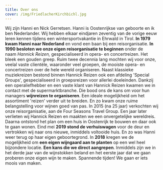 ```yaml
---
title: Over ons
cover: /img/FriedlacherKirchbichl.jpg
---
```


Wij zijn Hanni en Nick Gerretsen. Hanni is Oostenrijkse van geboorte en ik ben Nederlander. Wij hebben elkaar eindjaren zeventig van de vorige eeuw leren kennen tijdens een wintersportvakantie in Ehrwald in Tirol. **In 1979 kwam Hanni naar Nederland** en vond een baan bij een reisorganisatie. **In 1990 besloten we onze eigen reisorganisatie te beginnen** onder de naam *Hannick Reizen,* gespecialiseerd in opera- en concertreizen. Het bleek een gouden greep. Ruim twee decennia lang mochten wij voor onze, veelal vaste clientèle, waaronder veel groepen, de mooiste opera- en concertreizen over de hele wereld organiseren. Naast klassieke muziekreizen bestond binnen Hannick Reizen ook een afdeling 'Special Groups', gespecialiseerd in groepsreizen voor allerlei doeleinden. Dankzij een operaliefhebber en een vaste klant van Hannick Reizen kwamen we in contact met de supermarktbranche. Die bood ons de kans om voor hun managers **wijnreizen te organiseren**. Een ideale mogelijkheid om het assortiment 'reizen' verder uit te breiden. En zo kwam onze ruime belangstelling voor wijnen goed van pas. In 2015 (na 25 jaar) verkochten wij onze reisorganisatie, aan de Four Seasons Travel Group. Een jaar later verlieten wij Hannick Reizen en maakten we een onvergetelijke wereldreis. Daarna ontstond het plan om een huis in Oostenrijk te bouwen en daar ook te gaan wonen. Eind mei **2019 stond de verhuiswagen** voor de deur en vertrokken wij naar ons nieuwe, inmiddels voltooide huis. En zo was Hanni weer terug op haar eigen geboortegrond. In **2018** kregen we de mogelijkheid om **een eigen wijngaard aan te planten** op een wel heel bijzondere locatie. **Een kans die we direct aangrepen**. Inmiddels zijn we in het derde jaar van de wijnstokken beland en het eerste jaar dat we gaan proberen onze eigen wijn te maken. Spannende tijden! We gaan er iets moois van maken.